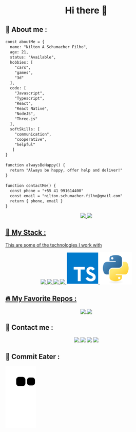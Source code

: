 <h1 align="center" >Hi there 👋</h1>

## 👨 About me :
```JS
const aboutMe = {
  name: "Nilton A Schumacher Filho",
  age: 21,
  status: "Available",
  hobbies: [
    "cars",
    "games",
    "3d"
  ],
  code: [
    "Javascript", 
    "Typescript", 
    "React", 
    "React Native", 
    "NodeJS",
    "Three.js"
  ],
  softSkills: [
    "communication",
    "cooperative",
    "helpful"
   ]
}

function alwaysBeHappy() {
  return "Always be happy, offer help and deliver!"
}

function contactMe() {
  const phone = "+55 41 991614400"
  const email = "nilton.schumacher.filho@gmail.com"
  return { phone, email }
}
```

<div align="center">
  <a href="https://github.com/Niltonsf">
  <img height="180em" src="https://github-readme-stats.vercel.app/api?username=Niltonsf&show_icons=true&theme=dark&include_all_commits=true&count_private=true"/>
  <img height="180em" src="https://github-readme-stats.vercel.app/api/top-langs/?username=Niltonsf&layout=compact&langs_count=7&theme=dark"/>
</div>

## 🔮 My Stack :
This are some of the technologies I work with

<div align="center">
 <img src="https://media3.giphy.com/media/ln7z2eWriiQAllfVcn/200w.webp" width="100">      
 <img src="https://i.giphy.com/media/eNAsjO55tPbgaor7ma/200w.webp" width="100">      
 <img src="https://i.giphy.com/media/KzJkzjggfGN5Py6nkT/200.webp" width="100">      
 <img src="https://i.giphy.com/media/IdyAQJVN2kVPNUrojM/200.webp" width="100">
 <img height="100" width="100" src="https://raw.githubusercontent.com/devicons/devicon/master/icons/typescript/typescript-plain.svg">
 <img height="100" width="100" src="https://raw.githubusercontent.com/devicons/devicon/master/icons/python/python-original.svg">
</div>

## 🔥 My Favorite Repos :
<div align="center">
  <a href="https://github.com/Niltonsf/gofinances">
    <img align="center" src="https://github-readme-stats.vercel.app/api/pin/?username=Niltonsf&repo=gofinances&theme=react&hide_border=true" />
  </a>
  <a href="https://github.com/Niltonsf/ignews">
    <img align="center" src="https://github-readme-stats.vercel.app/api/pin/?username=Niltonsf&repo=ignews&theme=react&hide_border=true" />
  </a>
</div>

## :speech_balloon: Contact me : 
  
<div align="center">
  <a href="https://github.com/Niltonsf"><img src="https://img.shields.io/badge/-Github-%23333?style=for-the-badge&logo=github&logoColor=white" target="_blank">     </a>
  <a href="https://instagram.com/niltonsf_" target="_blank"><img src="https://img.shields.io/badge/-Instagram-%23E4405F?style=for-the-                           badge&logo=instagram&logoColor=white" target="_blank"></a>
  <a href="mailto:nilton.schumacher.filho@gmail.com"><img src="https://img.shields.io/badge/-Gmail-ff9800?style=for-the-badge&logo=gmail&logoColor=white"         target="_blank"></a>  
  <a href="https://www.linkedin.com/in/nilton-ant%C3%B4nio-schumacher-filho-0ab77b183/" target="_blank"><img src="https://img.shields.io/badge/-LinkedIn-%230077B5?style=for-the-badge&logo=linkedin&logoColor=white" target="_blank"></a>
</div>

## 🐍 Commit Eater : 
![Snake animation](https://github.com/Niltonsf/Niltonsf/blob/output/github-contribution-grid-snake.svg)

  

